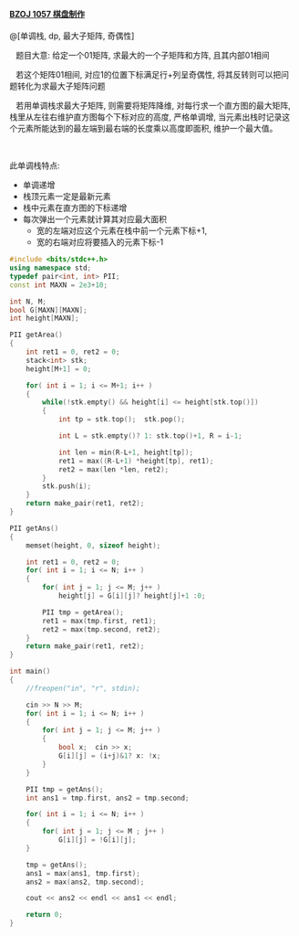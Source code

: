 #### [BZOJ 1057 棋盘制作](https://www.lydsy.com/JudgeOnline/problem.php?id=1057)

@[单调栈, dp, 最大子矩阵, 奇偶性]

&ensp; 题目大意: 给定一个01矩阵, 求最大的一个子矩阵和方阵, 且其内部01相间

&ensp;  若这个矩阵01相间, 对应1的位置下标满足行+列呈奇偶性, 将其反转则可以把问题转化为求最大子矩阵问题

&ensp; 若用单调栈求最大子矩阵, 则需要将矩阵降维, 对每行求一个直方图的最大矩阵, 栈里从左往右维护直方图每个下标对应的高度, 严格单调增, 当元素出栈时记录这个元素所能达到的最左端到最右端的长度乘以高度即面积, 维护一个最大值。

&nbsp;

此单调栈特点: 
- 单调递增
- 栈顶元素一定是最新元素
- 栈中元素在直方图的下标递增
- 每次弹出一个元素就计算其对应最大面积
	- 宽的左端对应这个元素在栈中前一个元素下标+1,
	- 宽的右端对应将要插入的元素下标-1

```cpp
#include <bits/stdc++.h>
using namespace std;
typedef pair<int, int> PII;
const int MAXN = 2e3+10;

int N, M;
bool G[MAXN][MAXN];
int height[MAXN];

PII getArea()
{
    int ret1 = 0, ret2 = 0;
    stack<int> stk;
    height[M+1] = 0;

    for( int i = 1; i <= M+1; i++ )
    {
        while(!stk.empty() && height[i] <= height[stk.top()])
        {
            int tp = stk.top();  stk.pop();

            int L = stk.empty()? 1: stk.top()+1, R = i-1;

            int len = min(R-L+1, height[tp]);
            ret1 = max((R-L+1) *height[tp], ret1);
            ret2 = max(len *len, ret2);
        }
        stk.push(i);
    }
    return make_pair(ret1, ret2);
}

PII getAns()
{
    memset(height, 0, sizeof height);

    int ret1 = 0, ret2 = 0;
    for( int i = 1; i <= N; i++ )
    {
        for( int j = 1; j <= M; j++ )
            height[j] = G[i][j]? height[j]+1 :0;

        PII tmp = getArea();
        ret1 = max(tmp.first, ret1);
        ret2 = max(tmp.second, ret2);
    }
    return make_pair(ret1, ret2);
}

int main()
{
    //freopen("in", "r", stdin);

    cin >> N >> M;
    for( int i = 1; i <= N; i++ )
    {
        for( int j = 1; j <= M; j++ )
        {
            bool x;  cin >> x;
            G[i][j] = (i+j)&1? x: !x;
        }
    }

    PII tmp = getAns();
    int ans1 = tmp.first, ans2 = tmp.second;

    for( int i = 1; i <= N; i++ )
    {
        for( int j = 1; j <= M ; j++ )
            G[i][j] = !G[i][j];
    }

    tmp = getAns();
    ans1 = max(ans1, tmp.first);
    ans2 = max(ans2, tmp.second);

    cout << ans2 << endl << ans1 << endl;

    return 0;
}
```